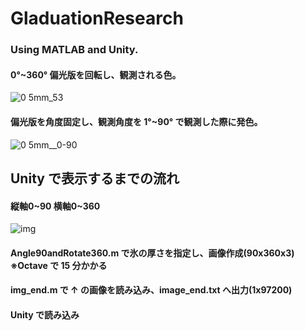 # GladuationResearch

### Using MATLAB and Unity.

#### 0°~360° 偏光版を回転し、観測される色。

![0 5mm_53](https://user-images.githubusercontent.com/57553474/82459059-6ece5300-9af2-11ea-8c03-da1ad8b5e935.png)

#### 偏光版を角度固定し、観測角度を 1°~90° で観測した際に発色。

![0 5mm__0-90](https://user-images.githubusercontent.com/57553474/82459081-74c43400-9af2-11ea-9334-38ac771a166f.png)

## Unity で表示するまでの流れ

#### 縦軸0~90 横軸0~360

![img](https://user-images.githubusercontent.com/57553474/83354563-77494800-a394-11ea-80f5-d2759bc67dc2.png)

#### Angle90andRotate360.m で氷の厚さを指定し、画像作成(90x360x3) ※Octave で 15 分かかる

#### img_end.m で ↑ の画像を読み込み、image_end.txt へ出力(1x97200)

#### Unity で読み込み
